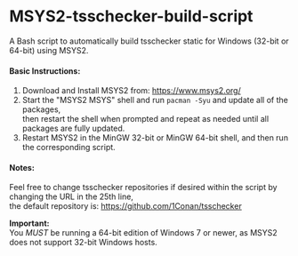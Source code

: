 # MSYS2-tsschecker-build-script
A Bash script to automatically build tsschecker static for Windows (32-bit or 64-bit) using MSYS2.

#### Basic Instructions:
1. Download and Install MSYS2 from: https://www.msys2.org/
2. Start the "MSYS2 MSYS" shell and run <code>pacman -Syu</code> and update all of the packages,<br/>then restart the shell when prompted and repeat as needed until all packages are fully updated.
3. Restart MSYS2 in the MinGW 32-bit or MinGW 64-bit shell, and then run the corresponding script.

#### Notes:
Feel free to change tsschecker repositories if desired within the script by changing the URL in the 25th line,<br/>the default repository is: https://github.com/1Conan/tsschecker

<b>Important:</b><br/>You *MUST* be running a 64-bit edition of Windows 7 or newer, as MSYS2 does not support 32-bit Windows hosts.
